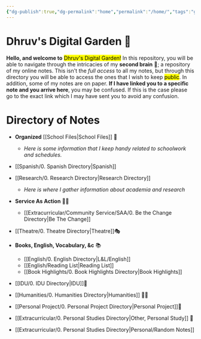 ```yaml
---
{"dg-publish":true,"dg-permalink":"home","permalink":"/home/","tags":"gardenEntry","dgShowLocalGraph":true}
---
```


# Dhruv's Digital Garden 🌱

**Hello, and welcome to** <mark class="Green">Dhruv's Digital Garden!</mark> 
In this repository, you will be able to navigate through the intricacies of my **second brain** 🧠; a repository of my online notes.
This isn't the *full access* to all my notes, but through this directory you will be able to access the ones that I wish to keep <mark class="Red">public</mark>. In addition, some of my notes are on paper.
**If I have linked you to a specific note and you arrive here**, you may be confused. If this is the case please go to the exact link which I may have sent you to avoid any confusion.

# Directory of Notes
- **Organized** [[School Files\|School Files]] 🏫
	- *Here is some information that I keep handy related to schoolwork and schedules.* 
-  [[Spanish/0. Spanish Directory\|Spanish]]
- [[Research/0. Research Directory\|Research Directory]] 
	- *Here is where I gather information about academia and research*


-  **Service As Action** 👷‍♂️
	- [[Extracurricular/Community Service/SAA/0. Be the Change Directory\|Be The Change]]
	
	
-   [[Theatre/0. Theatre Directory\|Theatre]]🎭

- **Books, English, Vocabulary, &c** 📚
	- [[English/0. English Directory\|L&L/English]]
	- [[English/Reading List\|Reading List]]
	- [[Book Highlights/0. Book Highlights Directory\|Book Highlights]]
	
- [[IDU/0. IDU Directory\|IDU]]💭
- [[Humanities/0. Humanities Directory\|Humanities]] 🙋‍♂️
- [[Personal Project/0. Personal Project Directory\|Personal Project]]📝
- [[Extracurricular/0. Personal Studies Directory\|Other, Personal Study]] 🏫

- [[Extracurricular/0. Personal Studies Directory\|Personal/Random Notes]]


